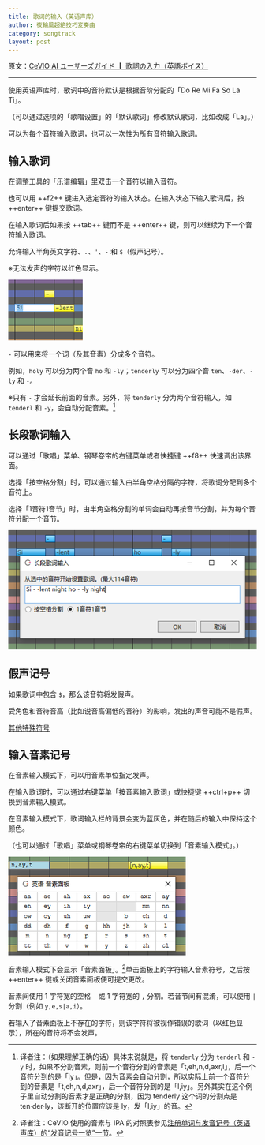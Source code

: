 ```yaml
---
title: 歌词的输入（英语声库）
author: 夜輪風超絶技巧変奏曲
category: songtrack
layout: post
---
```

原文：[CeVIO AI ユーザーズガイド ┃ 歌詞の入力（英語ボイス）](https://cevio.jp/guide/cevio_ai/songtrack/song_04english/)

---

使用英语声库时，歌词中的音符默认是根据音阶分配的「Do Re Mi Fa So La Ti」。

（可以通过选项的「歌唱设置」的「默认歌词」修改默认歌词，比如改成「La」。）

可以为每个音符输入歌词，也可以一次性为所有音符输入歌词。

## 输入歌词

在调整工具的「乐谱编辑」里双击一个音符以输入音符。

也可以用 ++f2++ 键进入选定音符的输入状态。在输入状态下输入歌词后，按 ++enter++ 键提交歌词。

在输入歌词后如果按 ++tab++ 键而不是 ++enter++ 键，则可以继续为下一个音符输入歌词。

允许输入半角英文字符、`.`、`'`、`-` 和 `$`（假声记号）。

※无法发声的字符以红色显示。

![enter lyrics](images/song_04_english_1.png)

`-` 可以用来将一个词（及其音素）分成多个音符。

例如，`holy` 可以分为两个音 `ho` 和 `-ly`；`tenderly` 可以分为四个音 `ten`、`-der`、`-ly` 和 `-`。

※只有 `-` 才会延长前面的音素。另外，将 `tenderly` 分为两个音符输入，如 `tenderl` 和 `-y`，会自动分配音素。[^1]

## 长段歌词输入

可以通过「歌唱」菜单、钢琴卷帘的右键菜单或者快捷键 ++f8++ 快速调出该界面。

选择「按空格分割」时，可以通过输入由半角空格分隔的字符，将歌词分配到多个音符上。

选择「1音符1音节」时，由半角空格分割的单词会自动再按音节分割，并为每个音符分配一个音节。

![continuly enter lyrics](images/song_04_english_2.png)

## 假声记号

如果歌词中包含 `$`，那么该音符将发假声。

受角色和音符音高（比如说音高偏低的音符）的影响，发出的声音可能不是假声。

[其他特殊符号](../song_symbol)

## 输入音素记号

在音素输入模式下，可以用音素单位指定发声。

在输入歌词时，可以通过右键菜单「按音素输入歌词」或快捷键 ++ctrl+p++ 切换到音素输入模式。

在音素输入模式下，歌词输入栏的背景会变为蓝灰色，并在随后的输入中保持这个颜色。

（也可以通过「歌唱」菜单或钢琴卷帘的右键菜单切换到「音素输入模式」。）

![enter parameter](images/song_04_english_3.png)

音素输入模式下会显示「音素面板」。[^2]单击面板上的字符输入音素符号，之后按 ++enter++ 键或关闭音素面板便可提交更改。

音素间使用 1 字符宽的空格 ` ` 或 1 字符宽的 `,` 分割。若音节间有混淆，可以使用 `|` 分割（例如 `y,e,s|a,i`）。

若输入了音素面板上不存在的字符，则该字符将被视作错误的歌词（以红色显示），所在的音符将不会发声。

[^1]:译者注：（如果理解正确的话）具体来说就是，将 `tenderly` 分为 `tenderl` 和 `-y` 时，如果不分割音素，则前一个音符分到的音素是「t,eh,n,d,axr,l」，后一个音符分到的是「iy」。但是，因为音素会自动分割，所以实际上前一个音符分到的音素是「t,eh,n,d,axr」，后一个音符分到的是「l,iy」。另外其实在这个例子里自动分割的音素才是正确的分割，因为 tenderly 这个词的分割点是 ten·der·ly，该断开的位置应该是 ly，发「l,iy」的音。
[^2]:译者注：CeVIO 使用的音素与 IPA 的对照表参见[注册单词与发音记号（英语声库）的“发音记号一览”一节](../../talktrack/talk_01_english/#_8)。
